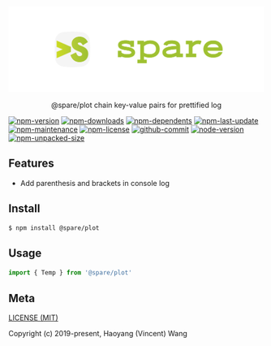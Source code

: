 <div align="center">
  <img alt="banner" src="../../../media/spare-banner.svg">
  <p align="center">@spare/plot chain key-value pairs for prettified log</p>
</div>

[![npm-version](https://img.shields.io/npm/v/@spare/plot?logo=npm&style=flat-square)][url-npm]
[![npm-downloads](https://img.shields.io/npm/dm/@spare/plot?logo=npm&style=flat-square)]()
[![npm-dependents](https://img.shields.io/librariesio/dependents/npm/@spare/plot?logo=npm&style=flat-square)]()
[![npm-last-update](https://img.shields.io/npm/last-update/@spare/plot?logo=npm&style=flat-square)]()
[![npm-maintenance](https://img.shields.io/npms-io/maintenance-score/@spare/plot?logo=npm&style=flat-square)]()
[![npm-license](https://img.shields.io/npm/l/@spare/plot?logo=npm&style=flat-square)]()
[![github-commit](https://img.shields.io/github/commit-activity/t/gadge/spare?logo=github&style=flat-square)][url-github]
[![node-version](https://img.shields.io/node/v/@spare/plot/latest?logo=node.js&style=flat-square)]()
[![npm-unpacked-size](https://img.shields.io/npm/unpacked-size/@spare/plot?logo=hackthebox&style=flat-square)]()

[//]: <> (Link)

[url-github]: https://github.com/gadge/spare

[url-npm]: https://npmjs.org/package/@spare/plot

## Features

- Add parenthesis and brackets in console log

## Install

```console
$ npm install @spare/plot
```

## Usage

```js
import { Temp } from '@spare/plot'
```

## Meta

[LICENSE (MIT)](LICENSE)

Copyright (c) 2019-present, Haoyang (Vincent) Wang

[//]: <> (Shields)

[npm-image]: https://img.shields.io/npm/v/@spare/plot.svg?style=flat-square

[quality-image]: http://npm.packagequality.com/shield/@spare/plot.svg?style=flat-square

[download-image]: https://img.shields.io/npm/dm/@spare/plot.svg?style=flat-square

[total-download-image]:https://img.shields.io/npm/dt/@spare/plot.svg?style=flat-square

[license-image]: https://img.shields.io/npm/l/@spare/plot.svg?style=flat-square

[size]: https://flat.badgen.net/packagephobia/install/@spare/plot

[//]: <> (Link)

[npm-url]: https://npmjs.org/package/@spare/plot

[quality-url]: http://packagequality.com/#?package=@spare/plot

[size-url]: https://packagephobia.now.sh/result?p=@spare/plot
